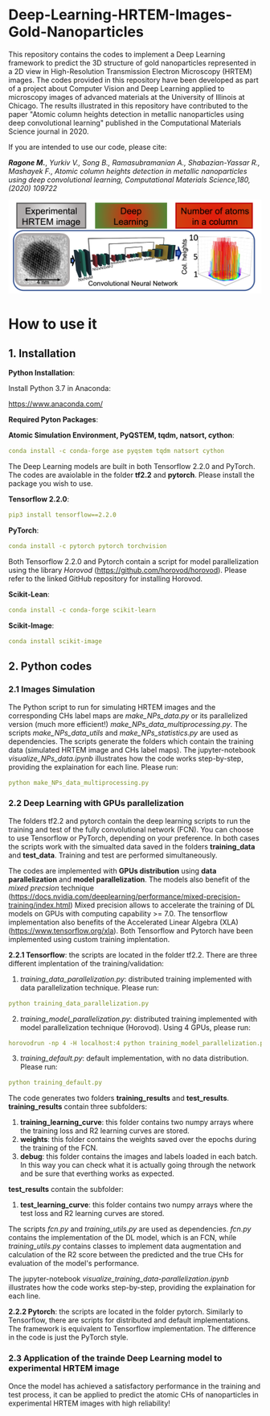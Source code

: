 # Deep-Learning-HRTEM-Images-Gold-Nanoparticles


This repository contains the codes to implement a Deep Learning framework to predict the 3D structure of gold nanoparticles represented in a 2D view in High-Resolution Transmission Electron Microscopy (HRTEM) images. The codes provided in this repository have been developed as part of a project about Computer Vision and Deep Learning applied to microscopy images of advanced materials at the University of Illinois at Chicago. The results illustrated in this repository have contributed to the paper "Atomic column heights detection in metallic nanoparticles using deep convolutional learning" published in the Computational Materials Science journal in 2020. 

If you are intended to use our code, please cite:

***Ragone M.***, *Yurkiv V., Song B., Ramasubramanian A., Shabazian-Yassar R., Mashayek F., Atomic column heights detection in metallic nanoparticles using deep convolutional learning, Computational Materials Science,180, (2020) 109722*


![plot](./TOC.png)

# How to use it 

## 1. Installation

**Python Installation**: 

Install Python 3.7 in Anaconda:

https://www.anaconda.com/


**Required Pyton Packages**:

**Atomic Simulation Environment, PyQSTEM, tqdm, natsort, cython**:

```yaml
conda install -c conda-forge ase pyqstem tqdm natsort cython
```

The Deep Learning models are built in both Tensorflow 2.2.0 and PyTorch. The codes are avaiolable in the folder **tf2.2** and **pytorch**. Please install the package you wish to use.

**Tensorflow 2.2.0**:

```yaml
pip3 install tensorflow==2.2.0
```
**PyTorch**:

```yaml
conda install -c pytorch pytorch torchvision
```
Both Tensorflow 2.2.0 and Pytorch contain a script for model parallelization using the library *Horovod* (https://github.com/horovod/horovod). Please refer to the linked GitHub repository for installing Horovod.

**Scikit-Lean**:

```yaml
conda install -c conda-forge scikit-learn 
```

**Scikit-Image**:

```yaml
conda install scikit-image 
```

## 2. Python codes
### 2.1 Images Simulation

The Python script to run for simulating HRTEM images and the corresponding CHs label maps are *make_NPs_data.py* or its parallelized version (much more efficient!) *make_NPs_data_multiprocessing.py*. The scripts *make_NPs_data_utils* and *make_NPs_statistics.py* are used as dependencies. The scripts generate the folders which contain the training data (simulated HRTEM image and CHs label maps). The jupyter-notebook *visualize_NPs_data.ipynb* illustrates how the code works step-by-step, providing the explaination for each line. Please run:

```yaml
python make_NPs_data_multiprocessing.py
```

### 2.2 Deep Learning with GPUs parallelization
The folders tf2.2 and pytorch contain the deep learning scripts to run the training and test of the fully convolutional network (FCN). You can choose to use Tensorflow or PyTorch, depending on your preference. In both cases the scripts work with the simualted data saved in the folders **training_data** and **test_data**. Training and test are performed simultaneously. 

The codes are implemented with **GPUs distribution** using **data parallelization** and **model parallelization**. The models also benefit of the *mixed precsion* technique (https://docs.nvidia.com/deeplearning/performance/mixed-precision-training/index.html) Mixed precision allows to accelerate the training of DL models on GPUs with computing capability >= 7.0. The tensorflow implementation also benefits of the Accelerated Linear Algebra (XLA) (https://www.tensorflow.org/xla). Both Tensorflow and Pytorch have been implemented using custom training implentation.

**2.2.1 Tensorflow**: the scripts are located in the folder tf2.2. There are three different implentation of the training/validation:

1) *training_data_parallelization.py*: distributed training implemented with data parallelization technique. Please run:

```yaml
python training_data_parallelization.py
```
2) *training_model_parallelization.py*: distributed training implemented with model parallelization technique (Horovod). Using 4 GPUs, please run:
```yaml
horovodrun -np 4 -H localhost:4 python training_model_parallelization.py
```
3) *training_default.py*: default implementation, with no data distribution. Please run:
```yaml
python training_default.py
```
The code generates two folders **training_results** and **test_results**. 
**training_results** contain three subfolders: 

1) **training_learning_curve**: this folder contains two numpy arrays where the training loss and R2 learning curves are stored.
2) **weights**: this folder contains the weights saved over the epochs during the training of the FCN.
3) **debug**: this folder contains the images and labels loaded in each batch. In this way you can check what it is actually going through the network and be sure that everthing works as expected.

**test_results** contain the subfolder: 
1) **test_learning_curve**: this folder contains two numpy arrays where the test loss and R2 learning curves are stored.

The scripts *fcn.py* and *training_utils.py* are used as dependencies. *fcn.py* contains the implementation of the DL model, which is an FCN, while *training_utils.py* contains classes to implement data augmentation and calculation of the R2 score between the predicted and the true CHs for evaluation of the model's performance. 

The jupyter-notebook *visualize_training_data-parallelization.ipynb* illustrates how the code works step-by-step, providing the explaination for each line. 


**2.2.2 Pytorch**: the scripts are located in the folder pytorch. Similarly to Tensorflow, there are scripts for distributed and default implementations. The framework is equivalent to Tensorflow implementation. The difference in the code is just the PyTorch style.

### 2.3 Application of the trainde Deep Learning model to experimental HRTEM image
Once the model has achieved a satisfactory performance in the training and test process, it can be applied to predict the atomic CHs of nanoparticles in experimental HRTEM images with high reliability!

